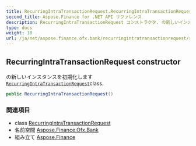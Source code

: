 ```yaml
---
title: RecurringIntraTransactionRequest.RecurringIntraTransactionRequest
second_title: Aspose.Finance for .NET API リファレンス
description: RecurringIntraTransactionRequest コンストラクタ. の新しいインスタンスを初期化しますRecurringIntraTransactionRequestclass.
type: docs
weight: 10
url: /ja/net/aspose.finance.ofx.bank/recurringintratransactionrequest/recurringintratransactionrequest/
---
```

## RecurringIntraTransactionRequest constructor

の新しいインスタンスを初期化します[`RecurringIntraTransactionRequest`](../)class.

```csharp
public RecurringIntraTransactionRequest()
```

### 関連項目

* class [RecurringIntraTransactionRequest](../)
* 名前空間 [Aspose.Finance.Ofx.Bank](../../recurringintratransactionrequest/)
* 組み立て [Aspose.Finance](../../../)


